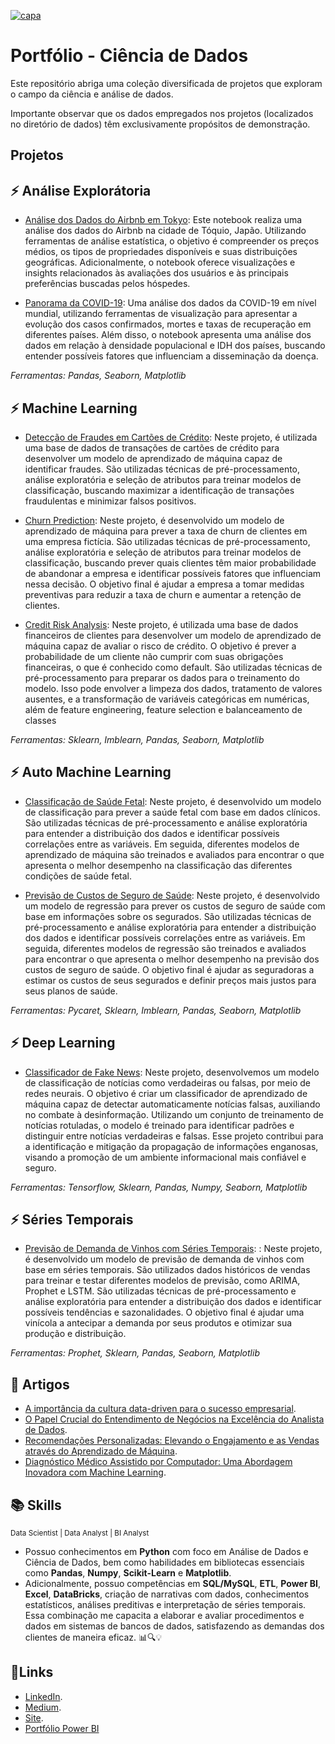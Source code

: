 [![capa](https://cdn.discordapp.com/attachments/1088554408469602305/1140659228382613654/Black_Technology_LinkedIn_Banner_5.jpg)](https://github.com/SarahFeanor?tab=repositories)

# Portfólio - Ciência de Dados 

Este repositório abriga uma coleção diversificada de projetos que exploram o campo da ciência e análise de dados.

Importante observar que os dados empregados nos projetos (localizados no diretório de dados) têm exclusivamente propósitos de demonstração. 

## Projetos 

## ⚡️ Análise Explorátoria

  * [Análise dos Dados do Airbnb em Tokyo](https://github.com/SarahFeanor/Portfolio-DataScience/blob/main/An%C3%A1lise_dos_Dados_do_Airbnb_em_Tokyo.ipynb): Este notebook realiza uma análise dos dados do Airbnb na cidade de Tóquio, Japão. Utilizando ferramentas de análise estatística, o objetivo é compreender os preços médios, os tipos de propriedades disponíveis e suas distribuições geográficas. Adicionalmente, o notebook oferece visualizações e insights relacionados às avaliações dos usuários e às principais preferências buscadas pelos hóspedes.
  
  * [Panorama da COVID-19](https://github.com/SarahFeanor/Portfolio-DataScience/blob/main/null.md): Uma análise dos dados da COVID-19 em nível mundial, utilizando ferramentas de visualização para apresentar a evolução dos casos confirmados, mortes e taxas de recuperação em diferentes países. Além disso, o notebook apresenta uma análise dos dados em relação à densidade populacional e IDH dos países, buscando entender possíveis fatores que influenciam a disseminação da doença.

_Ferramentas: Pandas, Seaborn, Matplotlib_

## ⚡️ Machine Learning

  * [Detecção de Fraudes em Cartões de Crédito](https://github.com/SarahFeanor/Portfolio-DataScience/blob/main/null.md): Neste projeto, é utilizada uma base de dados de transações de cartões de crédito para desenvolver um modelo de aprendizado de máquina capaz de identificar fraudes. São utilizadas técnicas de pré-processamento, análise exploratória e seleção de atributos para treinar modelos de classificação, buscando maximizar a identificação de transações fraudulentas e minimizar falsos positivos.
  
  * [Churn Prediction](https://github.com/SarahFeanor/Portfolio-DataScience/blob/main/null.md): Neste projeto, é desenvolvido um modelo de aprendizado de máquina para prever a taxa de churn de clientes em uma empresa fictícia. São utilizadas técnicas de pré-processamento, análise exploratória e seleção de atributos para treinar modelos de classificação, buscando prever quais clientes têm maior probabilidade de abandonar a empresa e identificar possíveis fatores que influenciam nessa decisão. O objetivo final é ajudar a empresa a tomar medidas preventivas para reduzir a taxa de churn e aumentar a retenção de clientes.

  * [Credit Risk Analysis](https://github.com/SarahFeanor/Portfolio-DataScience/blob/main/null.md): Neste projeto, é utilizada uma base de dados financeiros de clientes para desenvolver um modelo de aprendizado de máquina capaz de avaliar o risco de crédito. O objetivo é prever a probabilidade de um cliente não cumprir com suas obrigações financeiras, o que é conhecido como default. São utilizadas técnicas de pré-processamento para preparar os dados para o treinamento do modelo. Isso pode envolver a limpeza dos dados, tratamento de valores ausentes, e a transformação de variáveis categóricas em numéricas, além de feature engineering, feature selection e balanceamento de classes
    
  _Ferramentas: Sklearn, Imblearn, Pandas, Seaborn, Matplotlib_

## ⚡️ Auto Machine Learning 

  * [Classificação de Saúde Fetal](https://github.com/SarahFeanor/Portfolio-DataScience/blob/main/null.md): Neste projeto, é desenvolvido um modelo de classificação para prever a saúde fetal com base em dados clínicos. São utilizadas técnicas de pré-processamento e análise exploratória para entender a distribuição dos dados e identificar possíveis correlações entre as variáveis. Em seguida, diferentes modelos de aprendizado de máquina são treinados e avaliados para encontrar o que apresenta o melhor desempenho na classificação das diferentes condições de saúde fetal.

  * [Previsão de Custos de Seguro de Saúde](https://github.com/SarahFeanor/Portfolio-DataScience/blob/main/null.md): Neste projeto, é desenvolvido um modelo de regressão para prever os custos de seguro de saúde com base em informações sobre os segurados. São utilizadas técnicas de pré-processamento e análise exploratória para entender a distribuição dos dados e identificar possíveis correlações entre as variáveis. Em seguida, diferentes modelos de regressão são treinados e avaliados para encontrar o que apresenta o melhor desempenho na previsão dos custos de seguro de saúde. O objetivo final é ajudar as seguradoras a estimar os custos de seus segurados e definir preços mais justos para seus planos de saúde.

  _Ferramentas: Pycaret, Sklearn, Imblearn, Pandas, Seaborn, Matplotlib_

## ⚡️ Deep Learning

  * [Classificador de Fake News](https://github.com/SarahFeanor/Portfolio-DataScience/blob/main/null.md): Neste projeto, desenvolvemos um modelo de classificação de notícias como verdadeiras ou falsas, por meio de redes neurais. O objetivo é criar um classificador de aprendizado de máquina capaz de detectar automaticamente notícias falsas, auxiliando no combate à desinformação. Utilizando um conjunto de treinamento de notícias rotuladas, o modelo é treinado para identificar padrões e distinguir entre notícias verdadeiras e falsas. Esse projeto contribui para a identificação e mitigação da propagação de informações enganosas, visando a promoção de um ambiente informacional mais confiável e seguro.

_Ferramentas: Tensorflow, Sklearn, Pandas, Numpy, Seaborn, Matplotlib_

## ⚡️ Séries Temporais

  * [Previsão de Demanda de Vinhos com Séries Temporais](https://github.com/SarahFeanor/Portfolio-DataScience/blob/main/null.md): : Neste projeto, é desenvolvido um modelo de previsão de demanda de vinhos com base em séries temporais. São utilizados dados históricos de vendas para treinar e testar diferentes modelos de previsão, como ARIMA, Prophet e LSTM. São utilizadas técnicas de pré-processamento e análise exploratória para entender a distribuição dos dados e identificar possíveis tendências e sazonalidades. O objetivo final é ajudar uma vinícola a antecipar a demanda por seus produtos e otimizar sua produção e distribuição.

    
  _Ferramentas: Prophet, Sklearn, Pandas, Seaborn, Matplotlib_

## 📝 Artigos

* [A importância da cultura data-driven para o sucesso empresarial](https://medium.com/@sarahfrezende/a-import%C3%A2ncia-da-cultura-data-driven-para-o-sucesso-empresarial-bd04d78d5edd).
* [O Papel Crucial do Entendimento de Negócios na Excelência do Analista de Dados](https://medium.com/@sarahfrezende/o-papel-crucial-do-entendimento-de-neg%C3%B3cios-na-excel%C3%AAncia-do-analista-de-dados-165f38fa1a50).
* [Recomendações Personalizadas: Elevando o Engajamento e as Vendas através do Aprendizado de Máquina](https://medium.com/@sarahfrezende/recomenda%C3%A7%C3%B5es-personalizadas-elevando-o-engajamento-e-as-vendas-atrav%C3%A9s-do-aprendizado-de-m%C3%A1quina-a2b0d47a478d).
* [Diagnóstico Médico Assistido por Computador: Uma Abordagem Inovadora com Machine Learning](https://medium.com/@sarahfrezende/diagn%C3%B3stico-m%C3%A9dico-assistido-por-computador-uma-abordagem-inovadora-com-machine-learning-5d10a44f191).

## 📚 Skills

<sub> Data Scientist | Data Analyst | BI Analyst   </sub>

* Possuo conhecimentos em **Python** com foco em Análise de Dados e Ciência de Dados, bem como habilidades em bibliotecas essenciais como **Pandas**, **Numpy**, **Scikit-Learn** e **Matplotlib**. 
* Adicionalmente, possuo competências em **SQL/MySQL**, **ETL**, **Power BI**, **Excel**, **DataBricks**, criação de narrativas com dados, conhecimentos estatísticos, análises preditivas e interpretação de séries temporais. Essa combinação me capacita a elaborar e avaliar procedimentos e dados em sistemas de bancos de dados, satisfazendo as demandas dos clientes de maneira eficaz. 📊🔍💡

## 🔗Links

* [LinkedIn](https://www.linkedin.com/in/sarahfrezende/).
* [Medium](https://medium.com/@sarahfrezende).
* [Site](https://sarahfariarezende.blogspot.com/).
* [Portfólio Power BI](https://github.com/SarahFeanor/Portfolio_PowerBI)
  

